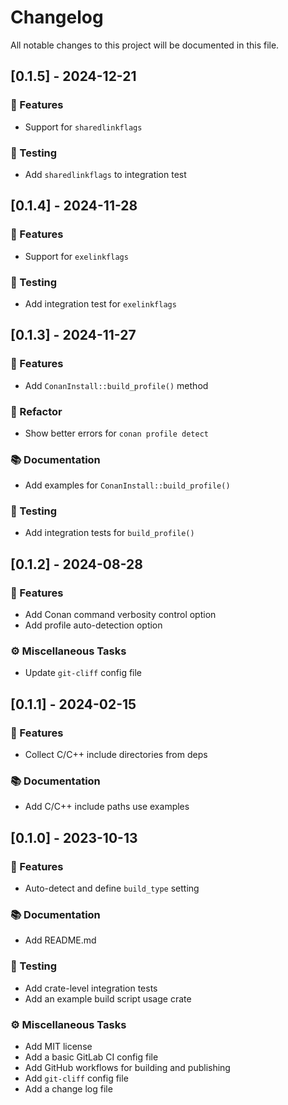 # Changelog

All notable changes to this project will be documented in this file.

## [0.1.5] - 2024-12-21

### 🚀 Features

- Support for `sharedlinkflags`

### 🧪 Testing

- Add `sharedlinkflags` to integration test

## [0.1.4] - 2024-11-28

### 🚀 Features

- Support for `exelinkflags`

### 🧪 Testing

- Add integration test for `exelinkflags`

## [0.1.3] - 2024-11-27

### 🚀 Features

- Add `ConanInstall::build_profile()` method

### 🚜 Refactor

- Show better errors for `conan profile detect`

### 📚 Documentation

- Add examples for `ConanInstall::build_profile()`

### 🧪 Testing

- Add integration tests for `build_profile()`

## [0.1.2] - 2024-08-28

### 🚀 Features

- Add Conan command verbosity control option
- Add profile auto-detection option

### ⚙️ Miscellaneous Tasks

- Update `git-cliff` config file

## [0.1.1] - 2024-02-15

### 🚀 Features

- Collect C/C++ include directories from deps

### 📚 Documentation

- Add C/C++ include paths use examples

## [0.1.0] - 2023-10-13

### 🚀 Features

- Auto-detect and define `build_type` setting

### 📚 Documentation

- Add README.md

### 🧪 Testing

- Add crate-level integration tests
- Add an example build script usage crate

### ⚙️ Miscellaneous Tasks

- Add MIT license
- Add a basic GitLab CI config file
- Add GitHub workflows for building and publishing
- Add `git-cliff` config file
- Add a change log file

<!-- generated by git-cliff -->

